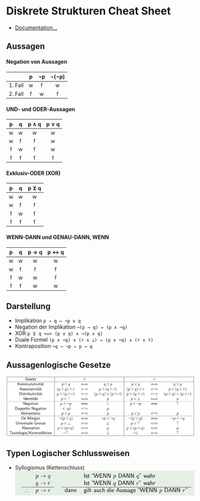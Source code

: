 # Diskrete Strukturen Cheat Sheet

* [Documentation...](https://moodle.jku.at/jku/pluginfile.php/7966747/mod_resource/content/8/DiskreteStrukturen_1.pdf)

## Aussagen

#### Negation von Aussagen

|          | p  | ¬p | ¬(¬p)|
|:--------:|:--:|:--:|:----:|
| 1. Fall  | w  | f  | w    |
| 2. Fall  | f  | w  | f    |

#### UND- und ODER-Aussagen

| p  	| q  	| p ∧ q | p ∨ q |
|:-----:|:-----:|:-----:|:-----:|
| w  	| w  	| w  	| w  	|
| w  	| f  	| f  	| w  	|
| f  	| w  	| f  	| w  	|
| f  	| f  	| f  	| f  	|

#### Exklusiv-ODER (XOR)

| p  | q  | p ⊻ q |
|:--:|:--:|:-----:|
| w  | w  | w     |
| w  | f  | f     |
| f  | w  | f     |
| f  | f  | f     |

#### WENN-DANN und GENAU-DANN, WENN

| p  	| q  	| p → q | p ↔ q |
|:-----:|:-----:|:-----:|:-----:|
| w  	| w  	| w  	| w  	|
| w  	| f  	| f  	| f  	|
| f  	| w  	| w  	| f  	|
| f  	| f  	| w  	| w  	|

## Darstellung

* Implikation `p → q ⇔ ¬p ∨ q`
* Negation der Implikation `¬(p → q) ⇔ (p ∧ ¬q)`
* XOR `p ⊻ q <=> (p ∨ q) ∧ ¬(p ∧ q)`
* Duale Formel `(p ∧ ¬q) ∨ (r ∧ ⊥) ⇔ (p ∨ ¬q) ∧ (r ∨ ⊤)`
* Kontraposition `¬q → ¬p ⇔ p → q`
  
## Aussagenlogische Gesetze

![Aussagenlogische Gesetze](AussagenlogischeGesetze.png)

## Typen Logischer Schlussweisen
* Syllogismus (Kettenschluss)
![Syllogismus (Kettenschluss)](Syllogismus.png)
  